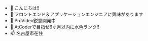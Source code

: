 - 👋 こんにちは!!
- 👀 フロントエンド＆アプリケーションエンジニアに興味があります
- 🌱 ProVideo鋭意開発中
- 💞️ AtCoderで目指せ6ヶ月以内に水色ランク!!
- 📫 名古屋市在住

<!---
Tomoki826/Tomoki826 is a ✨ special ✨ repository because its `README.md` (this file) appears on your GitHub profile.
You can click the Preview link to take a look at your changes.
--->
